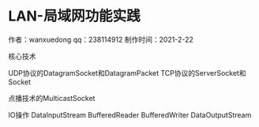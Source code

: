 # LAN-局域网功能实践

作者：wanxuedong
qq：238114912
制作时间：2021-2-22

核心技术

UDP协议的DatagramSocket和DatagramPacket
TCP协议的ServerSocket和Socket

点播技术的MulticastSocket

IO操作
DataInputStream
BufferedReader
BufferedWriter
DataOutputStream




